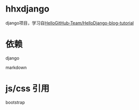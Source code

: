 # hhxdjango
django项目，学习自[HelloGitHub-Team/HelloDjango-blog-tutorial](https://github.com/HelloGitHub-Team/HelloDjango-blog-tutorial)

# 依赖
django

markdown

# js/css 引用
bootstrap
